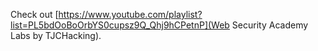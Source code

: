 Check out [https://www.youtube.com/playlist?list=PL5bdOoBoOrbYS0cupsz9Q_Qhj9hCPetnP](Web Security Academy Labs by TJCHacking).
